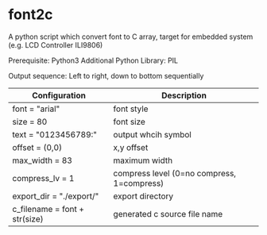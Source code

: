 # font2c
A python script which convert font to C array, target for embedded system (e.g. LCD Controller ILI9806)

Prerequisite: Python3
Additional Python Library: PIL

Output sequence: Left to right, down to bottom sequentially


| Configuration | Description |
| --- | --- |
| font = "arial" | font style |
| size = 80 | font size |
| text = "0123456789:"            | output whcih symbol |
| offset = (0,0)                  | x,y offset |
| max_width = 83                  | maximum width |
| compress_lv = 1                 | compress level (0=no compress, 1=compress) |
| export_dir = "./export/"        | export directory |
| c_filename = font + str(size)   | generated c source file name |
